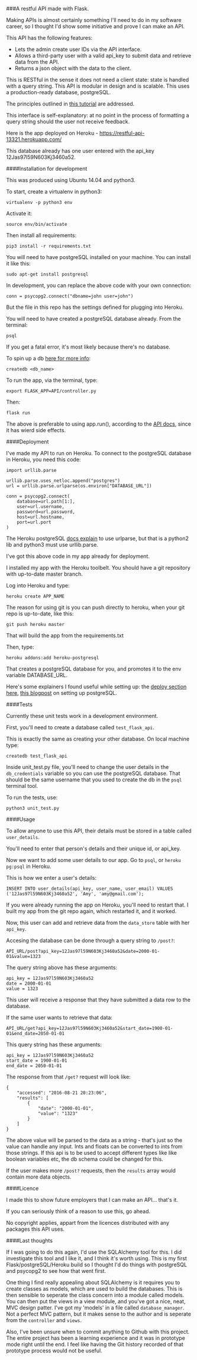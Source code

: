 ###A restful API made with Flask.

Making APIs is almost certainly something I'll need to do in my software career, so I thought I'd show some initiative and prove I can make an API.

This API has the following features:

- Lets the admin create user IDs via the API interface.
- Allows a third-party user with a valid api_key to submit data and retrieve data from the API.
- Returns a json object with the data to the client.

This is RESTful in the sense it does not need a client state: state is handled with a query string. This API is modular in design and is scalable. This uses a production-ready database, postgreSQL. 

The principles outlined in [this tutorial](http://www.tutorialspoint.com/restful/restful_statelessness.htm) are addressed.

This interface is self-explanatory: at no point in the process of formatting a query string should the user not receive feedback.

Here is the app deployed on Heroku - https://restful-api-13321.herokuapp.com/

This database already has one user entered with the api_key 12Jas97l59N603Kj3460a52.

####Installation for development

This was produced using Ubuntu 14.04 and python3.

To start, create a virtualenv in python3:

    virtualenv -p python3 env

Activate it:

    source env/bin/activate

Then install all requirements:

    pip3 install -r requirements.txt

You will need to have postgreSQL installed on your machine. You can install it like this:

    sudo apt-get install postgresql

In development, you can replace the above code with your own connection:

    conn = psycopg2.connect("dbname=john user=john")

But the file in this repo has the settings defined for plugging into Heroku.

You will need to have created a postgreSQL database already. From the terminal:

    psql

If you get a fatal error, it's most likely because there's no database.

To spin up a db [here for more info](http://stackoverflow.com/questions/17633422/psql-fatal-database-user-does-not-exist):

    createdb <db_name>

To run the app, via the terminal, type:

    export FLASK_APP=API/controller.py

Then:

    flask run

The above is preferable to using app.run(), according to the [API docs](http://flask.pocoo.org/docs/0.11/quickstart/#a-minimal-application), since it has wierd side effects.


####Deployment

I've made my API to run on Heroku. To connect to the postgreSQL database in Heroku, you need this code:

    import urllib.parse

    urllib.parse.uses_netloc.append("postgres")
    url = urllib.parse.urlparse(os.environ["DATABASE_URL"])

    conn = psycopg2.connect(
        database=url.path[1:],
        user=url.username,
        password=url.password,
        host=url.hostname,
        port=url.port
    )

The Heroku postgreSQL [docs explain](https://devcenter.heroku.com/articles/heroku-postgresql#connecting-in-python) to use urlparse, but that is a python2 lib and python3 must use urllib.parse.

I've got this above code in my app already for deployment.

I installed my app with the Heroku toolbelt. You should have a git repository with up-to-date master branch.

Log into Heroku and type:

    heroku create APP_NAME

The reason for using git is you can push directly to heroku, when your git repo is up-to-date, like this:

    git push heroku master

That will build the app from the requirements.txt

Then, type:

    heroku addons:add heroku-postgresql

That creates a postgreSQL database for you, and promotes it to the env variable DATABASE_URL.

Here's some explainers I found useful while setting up: the [deploy section here](https://github.com/zachwill/flask_heroku), [this blogpost](http://blog.y3xz.com/blog/2012/08/16/flask-and-postgresql-on-heroku/) on setting up postgreSQL.

####Tests

Currently these unit tests work in a development environment.

First, you'll need to create a database called ```test_flask_api```.

This is exactly the same as creating your other database. On local machine type:

    createdb test_flask_api

Inside unit_test.py file, you'll need to change the user details in the ```db_credentials``` variable so you can use the postgreSQL database. That should be the same username that you used to create the db in the ```psql``` terminal tool.

To run the tests, use:

    python3 unit_test.py

####Usage

To allow anyone to use this API, their details must be stored in a table called ```user_details```.

You'll need to enter that person's details and their unique id, or api_key. 

Now we want to add some user details to our app. Go to ```psql```, or ```heroku pg:psql``` in Heroku.

This is how we enter a user's details:

    INSERT INTO user_details(api_key, user_name, user_email) VALUES ('12Jas97l59N603Kj3460a52', 'Amy', 'amy@gmail.com');

If you were already running the app on Heroku, you'll need to restart that. I built my app from the git repo again, which restarted it, and it worked.

Now, this user can add and retrieve data from the ```data_store``` table with her ```api_key```.

Accesing the database can be done through a query string to ```/post?```:

    API_URL/post?api_key=12Jas97l59N603Kj3460a52&date=2000-01-01&value=1323

The query string above has these arguments:

    api_key = 12Jas97l59N603Kj3460a52
    date = 2000-01-01
    value = 1323

This user will receive a response that they have submitted a data row to the database.

If the same user wants to retrieve that data:

    API_URL/get?api_key=12Jas97l59N603Kj3460a52&start_date=1900-01-01&end_date=2050-01-01

This query string has these arguments:

    api_key = 12Jas97l59N603Kj3460a52
    start_date = 1900-01-01
    end_date = 2050-01-01

The response from that ```/get?``` request will look like:

    {
        "accessed": "2016-08-21 20:23:06", 
        "results": [
            {
                "date": "2000-01-01", 
                "value": "1323"
            }
        ]
    }

The above value will be parsed to the data as a string - that's just so the value can handle any input. Ints and floats can be converted to ints from those strings. If this api is to be used to accept different types like like boolean variables etc, the db schema could be changed for this.

If the user makes more ```/post?``` requests, then the ```results``` array would contain more data objects.

####Licence

I made this to show future employers that I can make an API... that's it. 

If you can seriously think of a reason to use this, go ahead. 

No copyright applies, appart from the licences distributed with any packages this API uses.

####Last thoughts

If I was going to do this again, I'd use the SQLAlchemy tool for this. I did investigate this tool and I like it, and I think it's worth using. This is my first Flask/postgreSQL/Heroku build so I thought I'd do things with postgreSQL and psycopg2 to see how that went first.

One thing I find really appealing about SQLAlchemy is it requires you to create classes as models, which are used to build the databases. This is then sensible to seperate the class concern into a module called models. You can then put the views in a view module, and you've got a nice, neat, MVC design patter. I've got my 'models' in a file called ```database_manager```. Not a perfect MVC pattern, but it makes sense to the author and is seperate from the ```controller``` and ```views```.

Also, I've been unsure when to commit anything to Github with this project. The entire project has been a learning experience and it was in prototype mode right until the end. I feel like having the Git history recorded of that prototype process would not be useful.
